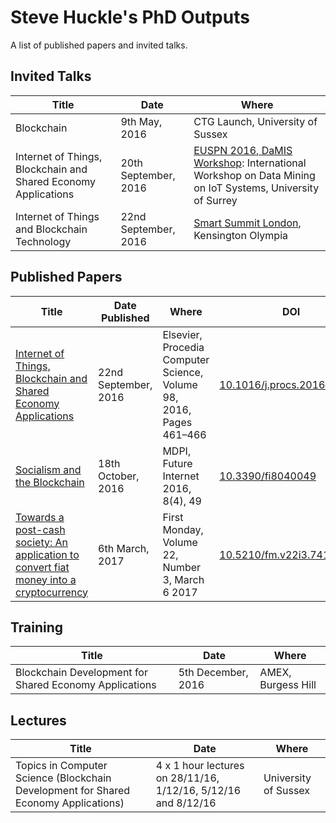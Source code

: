 # Steve Huckle's PhD Outputs

A list of published papers and invited talks.

## Invited Talks

| Title | Date | Where |
| ------| -----| ------|
| Blockchain | 9th May, 2016 | CTG Launch, University of Sussex |
| Internet of Things, Blockchain and Shared Economy Applications | 20th September, 2016 | [EUSPN 2016, DaMIS Workshop](http://143.225.211.50/damis/ "DaMIS"): International Workshop on Data Mining on IoT Systems, University of Surrey |
| Internet of Things and Blockchain Technology | 22nd September, 2016 | [Smart Summit London](http://www.iotsmartsummitlondon.com/ "Smart Summit London"), Kensington Olympia |

## Published Papers

| Title | Date Published | Where | DOI |
| ------| ---------------| ------|-----|
| [Internet of Things, Blockchain and Shared Economy Applications](http://dx.doi.org/10.1016/j.procs.2016.09.074 "Internet of Things, Blockchain and Shared Economy Applications") | 22nd September, 2016 | Elsevier, Procedia Computer Science, Volume 98, 2016, Pages 461–466 | [10.1016/j.procs.2016.09.074]( http://dx.doi.org/10.1016/j.procs.2016.09.074 "10.1016/j.procs.2016.09.074") |
| [Socialism and the Blockchain]( http://www.mdpi.com/1999-5903/8/4/49 "Socialism and the Blockchain") | 18th October, 2016 | MDPI, Future Internet 2016, 8(4), 49 | [10.3390/fi8040049](http://dx.doi.org/10.3390/fi8040049 "10.3390/fi8040049") |
| [Towards a post-cash society: An application to convert fiat money into a cryptocurrency](http://firstmonday.org/ojs/index.php/fm/article/view/7410/6003 "Towards a post-cash society") |  6th March, 2017 | First Monday, Volume 22, Number 3, March 6 2017 | [10.5210/fm.v22i3.7410]( http://dx.doi.org/10.5210/fm.v22i3.7410 "10.5210/fm.v22i3.7410") |

## Training 

| Title | Date | Where |
| ------| -----| ------|
| Blockchain Development for Shared Economy Applications | 5th December, 2016 | AMEX, Burgess Hill |

## Lectures

| Title | Date | Where |
| ------| -----| ------|
| Topics in Computer Science (Blockchain Development for Shared Economy Applications) | 4 x 1 hour lectures on 28/11/16, 1/12/16, 5/12/16 and 8/12/16 | University of Sussex |